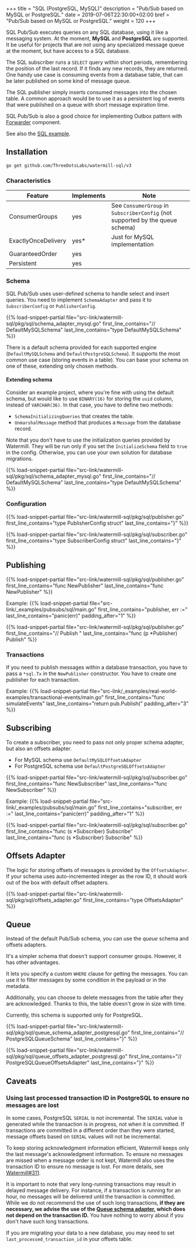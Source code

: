 +++
title = "SQL (PostgreSQL, MySQL)"
description = "Pub/Sub based on MySQL or PostgreSQL."
date = 2019-07-06T22:30:00+02:00
bref = "Pub/Sub based on MySQL or PostgreSQL."
weight = 120
+++

SQL Pub/Sub executes queries on any SQL database, using it like a messaging system. At the moment, **MySQL** and **PostgreSQL** are supported.
It be useful for projects that are not using any specialized message queue at the moment, but have access to a SQL database.

The SQL subscriber runs a `SELECT` query within short periods, remembering the position of the last record. If it finds
any new records, they are returned. One handy use case is consuming events from a database table, that can be later published
on some kind of message queue.

The SQL publisher simply inserts consumed messages into the chosen table. A common approach would be to use it as a persistent
log of events that were published on a queue with short message expiration time.

SQL Pub/Sub is also a good choice for implementing Outbox pattern with [Forwarder](/docs/forwarder/) component.

See also the [SQL example](https://github.com/ThreeDotsLabs/watermill/tree/master/_examples/pubsubs/sql).

## Installation

```bash
go get github.com/ThreeDotsLabs/watermill-sql/v3
```

### Characteristics

| Feature             | Implements | Note                                                                          |
|---------------------|------------|-------------------------------------------------------------------------------|
| ConsumerGroups      | yes        | See `ConsumerGroup` in `SubscriberConfig` (not supported by the queue schema) |
| ExactlyOnceDelivery | yes*       | Just for MySQL implementation                                                 |
| GuaranteedOrder     | yes        |                                                                               |
| Persistent          | yes        |                                                                               |

### Schema

SQL Pub/Sub uses user-defined schema to handle select and insert queries. You need to implement `SchemaAdapter` and pass
it to `SubscriberConfig` or `PublisherConfig`.

{{% load-snippet-partial file="src-link/watermill-sql/pkg/sql/schema_adapter_mysql.go" first_line_contains="// DefaultMySQLSchema" last_line_contains="type DefaultMySQLSchema" %}}

There is a default schema provided for each supported engine (`DefaultMySQLSchema` and `DefaultPostgreSQLSchema`).
It supports the most common use case (storing events in a table). You can base your schema on one of these, extending only chosen methods.

#### Extending schema

Consider an example project, where you're fine with using the default schema, but would like to use `BINARY(16)` for storing
the `uuid` column, instead of `VARCHAR(36)`. In that case, you have to define two methods:

* `SchemaInitializingQueries` that creates the table.
* `UnmarshalMessage` method that produces a `Message` from the database record.

Note that you don't have to use the initialization queries provided by Watermill. They will be run only if you set the
`InitializeSchema` field to `true` in the config. Otherwise, you can use your own solution for database migrations.

{{% load-snippet-partial file="src-link/watermill-sql/pkg/sql/schema_adapter_mysql.go" first_line_contains="// DefaultMySQLSchema" last_line_contains="type DefaultMySQLSchema" %}}

### Configuration

{{% load-snippet-partial file="src-link/watermill-sql/pkg/sql/publisher.go" first_line_contains="type PublisherConfig struct" last_line_contains="}" %}}

{{% load-snippet-partial file="src-link/watermill-sql/pkg/sql/subscriber.go" first_line_contains="type SubscriberConfig struct" last_line_contains="}" %}}

## Publishing

{{% load-snippet-partial file="src-link/watermill-sql/pkg/sql/publisher.go" first_line_contains="func NewPublisher" last_line_contains="func NewPublisher" %}}

Example:
{{% load-snippet-partial file="src-link/_examples/pubsubs/sql/main.go" first_line_contains="publisher, err :=" last_line_contains="panic(err)" padding_after="1" %}}

{{% load-snippet-partial file="src-link/watermill-sql/pkg/sql/publisher.go" first_line_contains="// Publish " last_line_contains="func (p *Publisher) Publish" %}}

### Transactions

If you need to publish messages within a database transaction, you have to pass a `*sql.Tx` in the `NewPublisher`
constructor. You have to create one publisher for each transaction.

Example:
{{% load-snippet-partial file="src-link/_examples/real-world-examples/transactional-events/main.go" first_line_contains="func simulateEvents" last_line_contains="return pub.Publish(" padding_after="3" %}}

## Subscribing

To create a subscriber, you need to pass not only proper schema adapter, but also an offsets adapter.

* For MySQL schema use `DefaultMySQLOffsetsAdapter`
* For PostgreSQL schema use `DefaultPostgreSQLOffsetsAdapter`

{{% load-snippet-partial file="src-link/watermill-sql/pkg/sql/subscriber.go" first_line_contains="func NewSubscriber" last_line_contains="func NewSubscriber" %}}

Example:
{{% load-snippet-partial file="src-link/_examples/pubsubs/sql/main.go" first_line_contains="subscriber, err :=" last_line_contains="panic(err)" padding_after="1" %}}

{{% load-snippet-partial file="src-link/watermill-sql/pkg/sql/subscriber.go" first_line_contains="func (s *Subscriber) Subscribe" last_line_contains="func (s *Subscriber) Subscribe" %}}

## Offsets Adapter

The logic for storing offsets of messages is provided by the `OffsetsAdapter`. If your schema uses auto-incremented integer as the row ID,
it should work out of the box with default offset adapters.

{{% load-snippet-partial file="src-link/watermill-sql/pkg/sql/offsets_adapter.go" first_line_contains="type OffsetsAdapter" %}}

## Queue

Instead of the default Pub/Sub schema, you can use the *queue* schema and offsets adapters.

It's a simpler schema that doesn't support consumer groups.
However, it has other advantages.

It lets you specify a custom `WHERE` clause for getting the messages.
You can use it to filter messages by some condition in the payload or in the metadata.

Additionally, you can choose to delete messages from the table after they are acknowledged.
Thanks to this, the table doesn't grow in size with time.

Currently, this schema is supported only for PostgreSQL.

{{% load-snippet-partial file="src-link/watermill-sql/pkg/sql/queue_schema_adapter_postgresql.go" first_line_contains="// PostgreSQLQueueSchema" last_line_contains="}" %}}

{{% load-snippet-partial file="src-link/watermill-sql/pkg/sql/queue_offsets_adapter_postgresql.go" first_line_contains="// PostgreSQLQueueOffsetsAdapter" last_line_contains="}" %}}

## Caveats

### Using last processed transaction ID in PostgreSQL to ensure no messages are lost

In some cases, PostgreSQL `SERIAL` is not incremental.
The `SERIAL` value is generated while the transaction is in progress, not when it is committed.
If transactions are committed in a different order than they were started, message offsets based on `SERIAL` values will not be incremental.

To keep storing acknowledgment information efficient, Watermill keeps only the last message's acknowledgment information.
To ensure no messages are missed when a message order is not kept, Watermill also uses the transaction ID to ensure no message is lost.
For more details, see [Watermill#311](https://github.com/ThreeDotsLabs/watermill/issues/311).

It is important to note that very long-running transactions may result in delayed message delivery.
For instance, if a transaction is running for an hour, no messages will be delivered until the transaction is committed.
While we do not recommend the use of such long transactions, **if they are necessary, we advise the use of the [Queue schema adapter](#queue), which does not depend on the transaction ID.**
You have nothing to worry about if you don't have such long transactions.

If you are migrating your data to a new database, you may need to set `last_processed_transaction_id` in your offsets table.
